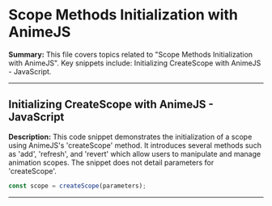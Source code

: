 # Scope Methods Initialization with AnimeJS

**Summary:** This file covers topics related to "Scope Methods Initialization with AnimeJS". Key snippets include: Initializing CreateScope with AnimeJS - JavaScript.

---

## Initializing CreateScope with AnimeJS - JavaScript

**Description:** This code snippet demonstrates the initialization of a scope using AnimeJS's 'createScope' method. It introduces several methods such as 'add', 'refresh', and 'revert' which allow users to manipulate and manage animation scopes. The snippet does not detail parameters for 'createScope'.

```JavaScript
const scope = createScope(parameters);
```

---